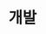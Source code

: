 ---
layout: home
title: "개발"
description: "정리와 기록 - 개발"
permalink: "/개발"
pagination: 
  enabled: true
  category: "개발"
  permalink: /:num/
---